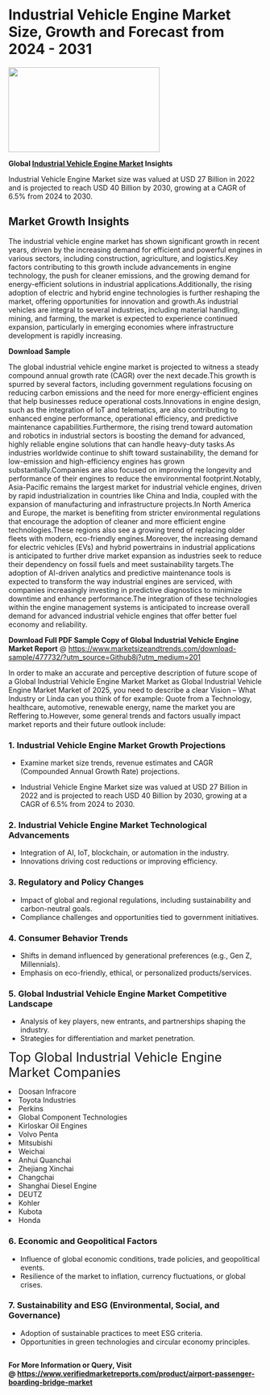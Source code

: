 <H1>Industrial Vehicle Engine Market Size, Growth and Forecast from 2024 - 2031</H1><img class="aligncenter size-medium wp-image-584254" src="https://thirdeyenews.in/wp-content/uploads/2024/09/Global-Market-Research-300x168.jpeg" alt="" width="300" height="168" /><p><strong>Global&nbsp;<a href="https://www.marketsizeandtrends.com/download-sample/477732/?utm_source=Github8j?utm_medium=201">Industrial Vehicle Engine Market</a> Insights</strong></p><p>Industrial Vehicle Engine Market size was valued at USD 27 Billion in 2022 and is projected to reach USD 40 Billion by 2030, growing at a CAGR of 6.5% from 2024 to 2030.</p><p><h2>Market Growth Insights</h2> <p>The industrial vehicle engine market has shown significant growth in recent years, driven by the increasing demand for efficient and powerful engines in various sectors, including construction, agriculture, and logistics.Key factors contributing to this growth include advancements in engine technology, the push for cleaner emissions, and the growing demand for energy-efficient solutions in industrial applications.Additionally, the rising adoption of electric and hybrid engine technologies is further reshaping the market, offering opportunities for innovation and growth.As industrial vehicles are integral to several industries, including material handling, mining, and farming, the market is expected to experience continued expansion, particularly in emerging economies where infrastructure development is rapidly increasing.</p> <p><strong>Download Sample</strong></p> <p>The global industrial vehicle engine market is projected to witness a steady compound annual growth rate (CAGR) over the next decade.This growth is spurred by several factors, including government regulations focusing on reducing carbon emissions and the need for more energy-efficient engines that help businesses reduce operational costs.Innovations in engine design, such as the integration of IoT and telematics, are also contributing to enhanced engine performance, operational efficiency, and predictive maintenance capabilities.Furthermore, the rising trend toward automation and robotics in industrial sectors is boosting the demand for advanced, highly reliable engine solutions that can handle heavy-duty tasks.As industries worldwide continue to shift toward sustainability, the demand for low-emission and high-efficiency engines has grown substantially.Companies are also focused on improving the longevity and performance of their engines to reduce the environmental footprint.Notably, Asia-Pacific remains the largest market for industrial vehicle engines, driven by rapid industrialization in countries like China and India, coupled with the expansion of manufacturing and infrastructure projects.In North America and Europe, the market is benefiting from stricter environmental regulations that encourage the adoption of cleaner and more efficient engine technologies.These regions also see a growing trend of replacing older fleets with modern, eco-friendly engines.Moreover, the increasing demand for electric vehicles (EVs) and hybrid powertrains in industrial applications is anticipated to further drive market expansion as industries seek to reduce their dependency on fossil fuels and meet sustainability targets.The adoption of AI-driven analytics and predictive maintenance tools is expected to transform the way industrial engines are serviced, with companies increasingly investing in predictive diagnostics to minimize downtime and enhance performance.The integration of these technologies within the engine management systems is anticipated to increase overall demand for advanced industrial vehicle engines that offer better fuel economy and reliability.<p><span class=""><strong>Download Full PDF Sample Copy of Global Industrial Vehicle Engine Market Report</strong> @ <a href="https://www.marketsizeandtrends.com/download-sample/477732/?utm_source=Github8j?utm_medium=201" target="_blank">https://www.marketsizeandtrends.com/download-sample/477732/?utm_source=Github8j?utm_medium=201</a></span></p><p>In order to make an accurate and perceptive description of future scope of a Global&nbsp;Industrial Vehicle Engine Market Market as Global&nbsp;Industrial Vehicle Engine Market Market of 2025, you need to describe a clear Vision &ndash; What Industry or Linda can you think of for example: Quote from a Technology, healthcare, automotive, renewable energy, name the market you are Reffering to.However, some general trends and factors usually impact market reports and their future outlook include:</p><h3>1.&nbsp;<strong>Industrial Vehicle Engine Market Growth Projections</strong></h3><ul><li>Examine market size trends, revenue estimates and CAGR (Compounded Annual Growth Rate) projections.</li><li><p>Industrial Vehicle Engine Market size was valued at USD 27 Billion in 2022 and is projected to reach USD 40 Billion by 2030, growing at a CAGR of 6.5% from 2024 to 2030.</p></li></ul><h3>2.&nbsp;<strong>Industrial Vehicle Engine Market Technological Advancements</strong></h3><ul><li>Integration of AI, IoT, blockchain, or automation in the industry.</li><li>Innovations driving cost reductions or improving efficiency.</li></ul><h3>3.&nbsp;<strong>Regulatory and Policy Changes</strong></h3><ul><li>Impact of global and regional regulations, including sustainability and carbon-neutral goals.</li><li>Compliance challenges and opportunities tied to government initiatives.</li></ul><h3>4.&nbsp;<strong>Consumer Behavior Trends</strong></h3><ul><li>Shifts in demand influenced by generational preferences (e.g., Gen Z, Millennials).</li><li>Emphasis on eco-friendly, ethical, or personalized products/services.</li></ul><h3>5.&nbsp;<strong>Global Industrial Vehicle Engine Market Competitive Landscape</strong></h3><ul><li>Analysis of key players, new entrants, and partnerships shaping the industry.</li><li>Strategies for differentiation and market penetration.</li></ul><p data-pm-slice="1 1 []"><span style="color: inherit; font-family: inherit; font-size: 25px;">Top Global Industrial Vehicle Engine Market Companies</span></p><div class="" data-test-id=""><p><li>Doosan Infracore</li><li> Toyota Industries</li><li> Perkins</li><li> Global Component Technologies</li><li> Kirloskar Oil Engines</li><li> Volvo Penta</li><li> Mitsubishi</li><li> Weichai</li><li> Anhui Quanchai</li><li> Zhejiang Xinchai</li><li> Changchai</li><li> Shanghai Diesel Engine</li><li> DEUTZ</li><li> Kohler</li><li> Kubota</li><li> Honda</li></p></div><h3>6.&nbsp;<strong>Economic and Geopolitical Factors</strong></h3><ul><li>Influence of global economic conditions, trade policies, and geopolitical events.</li><li>Resilience of the market to inflation, currency fluctuations, or global crises.</li></ul><h3>7.&nbsp;<strong>Sustainability and ESG (Environmental, Social, and Governance)</strong></h3><ul><li>Adoption of sustainable practices to meet ESG criteria.</li><li>Opportunities in green technologies and circular economy principles.</li></ul><h2><strong style="font-size: 14px;">For More Information or Query, Visit @&nbsp;</strong><a style="background-color: #ffffff; font-size: 14px;" href="https://www.marketsizeandtrends.com/report/industrial-vehicle-engine-market/" target="_blank">https://www.verifiedmarketreports.com/product/airport-passenger-boarding-bridge-market</a></h2>